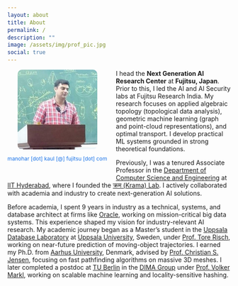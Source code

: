 ```yaml
---
layout: about
title: About
permalink: /
description: ""
image: /assets/img/prof_pic.jpg
social: true
---
```




<div style="float: left; margin: 0 20px 20px 0; text-align: center;">
  <img src="/assets/img/prof_pic.jpg" alt="Manohar Kaul" width="180" style="border-radius: 10px;"/ alt="image" alt="image">
  <p style="margin-top: 10px; font-size: 0.85em; color: #1a73e8;">
    manohar [dot] kaul [@] fujitsu [dot] com
  </p>
</div>


<p class="content">
I head the <strong> Next Generation AI Research Center</strong> at <strong>Fujitsu, Japan</strong>. Prior to this, I led the AI and AI Security labs at Fujitsu Research India. My research focuses on applied algebraic topology (topological data analysis), geometric machine learning (graph and point-cloud representations), and optimal transport. I develop practical ML systems grounded in strong theoretical foundations.
</p>

<p class="content">
Previously, I was a tenured Associate Professor in the <a href="https://cse.iith.ac.in/" target="blank">Department of Computer Science and Engineering</a> at <a href="https://iith.ac.in/" target="blank">IIT Hyderabad</a>, where I founded the <a href="https://krama.cse.iith.ac.in" target="blank">क्रम (Krama) Lab</a>. I actively collaborated with academia and industry to create next-generation AI solutions.
</p>

<p class="content">
Before academia, I spent 9 years in industry as a technical, systems, and database architect at firms like <a href="https://www.oracle.com/corporate/" target="blank">Oracle</a>, working on mission-critical big data systems. This experience shaped my vision for industry-relevant AI research.
My academic journey began as a Master’s student in the <a href="https://www.it.uu.se/research/group/udbl/" target="blank">Uppsala Database Laboratory</a> at <a href="https://www.uu.se/en" target="blank">Uppsala University</a>, Sweden, under <a href="https://user.it.uu.se/~torer/" target="blank">Prof. Tore Risch</a>, working on near-future prediction of moving-object trajectories. I earned my Ph.D. from <a href="https://cs.au.dk/" target="blank">Aarhus University</a>, Denmark, advised by <a href="https://vbn.aau.dk/en/persons/christian-s-jensen" target="blank">Prof. Christian S. Jensen</a>, focusing on fast pathfinding algorithms on massive 3D meshes. I later completed a postdoc at <a href="https://www.tu.berlin/" target="blank">TU Berlin</a> in the <a href="https://www.dima.tu-berlin.de/" target="blank">DIMA Group</a> under <a href="https://www.bimos.tu-berlin.de/menue/bimos_people/members/professors/volker_markl/" target="blank">Prof. Volker Markl</a>, working on scalable machine learning and locality-sensitive hashing.
</p>

